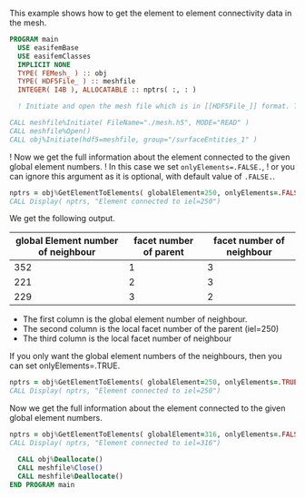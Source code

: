 This example shows how to get the element to element connectivity data in the mesh.

```fortran
PROGRAM main
  USE easifemBase
  USE easifemClasses
  IMPLICIT NONE
  TYPE( FEMesh_ ) :: obj
  TYPE( HDF5File_ ) :: meshfile
  INTEGER( I4B ), ALLOCATABLE :: nptrs( :, : )

  ! Initiate and open the mesh file which is in [[HDF5File_]] format. Then, create an instance of mesh.

CALL meshfile%Initiate( FileName="./mesh.h5", MODE="READ" )
CALL meshfile%Open()
CALL obj%Initiate(hdf5=meshfile, group="/surfaceEntities_1" )
```

! Now we get the full information about the element connected to the given global element numbers.
! In this case we set `onlyElements=.FALSE.`,
! or you can ignore this argument as it is optional, with default value of `.FALSE.`.

```fortran
nptrs = obj%GetElementToElements( globalElement=250, onlyElements=.FALSE. )
CALL Display( nptrs, "Element connected to iel=250")
```

We get the following output.

| global Element number of neighbour | facet number of parent | facet number of neighbour |
| ---------------------------------- | ---------------------- | ------------------------- |
| 352                                | 1                      | 3                         |
| 221                                | 2                      | 3                         |
| 229                                | 3                      | 2                         |

- The first column is the global element number of neighbour.
- The second column is the local facet number of the parent (iel=250)
- The third column is the local facet number of neighbour

If you only want the global element numbers of the neighbours, then you can set onlyElements=.TRUE.

```fortran
nptrs = obj%GetElementToElements( globalElement=250, onlyElements=.TRUE. )
CALL Display( nptrs, "Element connected to iel=250")
```

Now we get the full information about the element connected to the given global element numbers.

```fortran
nptrs = obj%GetElementToElements( globalElement=316, onlyElements=.FALSE. )
CALL Display( nptrs, "Element connected to iel=316")

  CALL obj%Deallocate()
  CALL meshfile%Close()
  CALL meshfile%Deallocate()
END PROGRAM main
```
